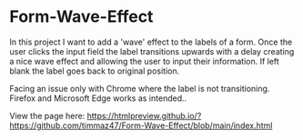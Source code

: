 # Form-Wave-Effect

In this project I want to add a 'wave' effect to the labels of a form. 
Once the user clicks the input field the label transitions upwards with a delay creating a nice wave effect and allowing the user to input their information.
If left blank the label goes back to original position.

Facing an issue only with Chrome where the label is not transitioning. Firefox and Microsoft Edge works as intended..

View the page here: https://htmlpreview.github.io/?https://github.com/timmaz47/Form-Wave-Effect/blob/main/index.html
